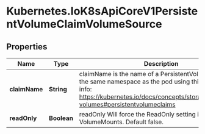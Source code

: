 # Kubernetes.IoK8sApiCoreV1PersistentVolumeClaimVolumeSource

## Properties

Name | Type | Description | Notes
------------ | ------------- | ------------- | -------------
**claimName** | **String** | claimName is the name of a PersistentVolumeClaim in the same namespace as the pod using this volume. More info: https://kubernetes.io/docs/concepts/storage/persistent-volumes#persistentvolumeclaims | 
**readOnly** | **Boolean** | readOnly Will force the ReadOnly setting in VolumeMounts. Default false. | [optional] 


